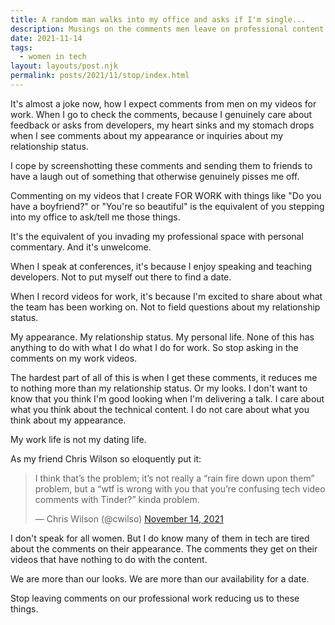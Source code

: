 ```yaml
---
title: A random man walks into my office and asks if I'm single...
description: Musings on the comments men leave on professional content of non-men
date: 2021-11-14
tags:
  - women in tech 
layout: layouts/post.njk
permalink: posts/2021/11/stop/index.html
---
```


It's almost a joke now, how I expect comments from men on my videos for work. When I go to check the comments, because I genuinely care about feedback or asks from developers, my heart sinks and my stomach drops when I see comments about my appearance or inquiries about my relationship status. 

I cope by screenshotting these comments and sending them to friends to have a laugh out of something that otherwise genuinely pisses me off.

Commenting on my videos that I create FOR WORK with things like "Do you have a boyfriend?" or "You're so beautiful" is the equivalent of you stepping into my office to ask/tell me those things. 

It's the equivalent of you invading my professional space with personal commentary. And it's unwelcome. 

When I speak at conferences, it's because I enjoy speaking and teaching developers. Not to put myself out there to find a date. 

When I record videos for work, it's because I'm excited to share about what the team has been working on. Not to field questions about my relationship status. 

My appearance. My relationship status. My personal life. None of this has anything to do with what I do what I do for work. So stop asking in the comments on my work videos. 

The hardest part of all of this is when I get these comments, it reduces me to nothing more than my relationship status. Or my looks. I don't want to know that you think I'm good looking when I'm delivering a talk. I care about what you think about the technical content. I do not care about what you think about my appearance.

My work life is not my dating life. 

As my friend Chris Wilson so eloquently put it: 

<blockquote class="twitter-tweet"><p lang="en" dir="ltr">I think that’s the problem; it’s not really a “rain fire down upon them” problem, but a “wtf is wrong with you that you’re confusing tech video comments with Tinder?” kinda problem.</p>&mdash; Chris Wilson (@cwilso) <a href="https://twitter.com/cwilso/status/1460026355215581188?ref_src=twsrc%5Etfw">November 14, 2021</a></blockquote> <script async src="https://platform.twitter.com/widgets.js" charset="utf-8"></script>

I don't speak for all women. But I do know many of them in tech are tired about the comments on their appearance. The comments they get on their videos that have nothing to do with the content.

We are more than our looks. We are more than our availability for a date. 

Stop leaving comments on our professional work reducing us to these things. 